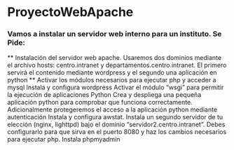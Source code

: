 # ProyectoWebApache


### Vamos a instalar un servidor web interno para un instituto. Se Pide:
** Instalación del servidor web apache. Usaremos dos dominios mediante el archivo hosts: centro.intranet y departamentos.centro.intranet. El primero servirá el contenido mediante wordpress y el segundo una aplicación en python **
Activar los módulos necesarios para ejecutar php y acceder a mysql
Instala y configura wordpress
Activar el módulo “wsgi” para permitir la ejecución de aplicaciones Python
Crea y despliega una pequeña aplicación python para comprobar que funciona correctamente.
Adicionalmente protegeremos el acceso a la aplicación python mediante autenticación
Instala y configura awstat.
Instala un segundo servidor de tu elección (nginx, lighttpd) bajo el dominio “servidor2.centro.intranet”. Debes configurarlo para que sirva en el puerto 8080 y haz los cambios necesarios para ejecutar php. Instala phpmyadmin

